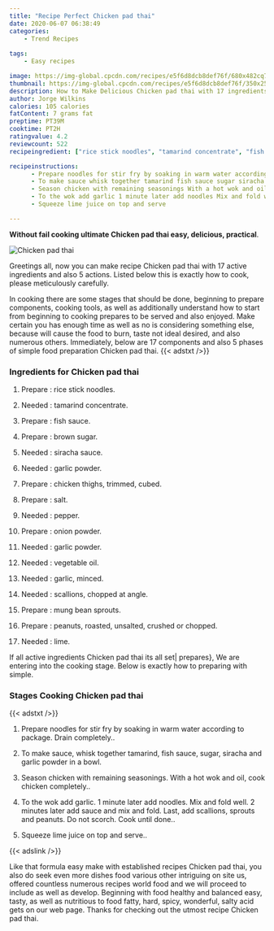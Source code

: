 ```yaml
---
title: "Recipe Perfect Chicken pad thai"
date: 2020-06-07 06:38:49
categories:
    - Trend Recipes
    
tags:
    - Easy recipes

image: https://img-global.cpcdn.com/recipes/e5f6d8dcb8def76f/680x482cq70/chicken-pad-thai-recipe-main-photo.jpg
thumbnail: https://img-global.cpcdn.com/recipes/e5f6d8dcb8def76f/350x250cq70/chicken-pad-thai-recipe-main-photo.jpg
description: How to Make Delicious Chicken pad thai with 17 ingredients and 5 stages of easy cooking.
author: Jorge Wilkins
calories: 105 calories
fatContent: 7 grams fat
preptime: PT39M
cooktime: PT2H
ratingvalue: 4.2
reviewcount: 522
recipeingredient: ["rice stick noodles", "tamarind concentrate", "fish sauce", "brown sugar", "siracha sauce", "garlic powder", "chicken thighs trimmed cubed", "salt", "pepper", "onion powder", "garlic powder", "vegetable oil", "garlic minced", "scallions chopped at angle", "mung bean sprouts", "peanuts roasted unsalted crushed or chopped", "lime"]

recipeinstructions: 
      - Prepare noodles for stir fry by soaking in warm water according to package Drain completely 
      - To make sauce whisk together tamarind fish sauce sugar siracha and garlic powder in a bowl 
      - Season chicken with remaining seasonings With a hot wok and oil cook chicken completely 
      - To the wok add garlic 1 minute later add noodles Mix and fold well 2 minutes later add sauce and mix and fold Last add scallions sprouts and peanuts Do not scorch Cook until done 
      - Squeeze lime juice on top and serve

---
```




**Without fail cooking ultimate Chicken pad thai easy, delicious, practical**. 


![Chicken pad thai](https://img-global.cpcdn.com/recipes/e5f6d8dcb8def76f/680x482cq70/chicken-pad-thai-recipe-main-photo.jpg "Chicken pad thai")




Greetings all, now you can make recipe Chicken pad thai with 17 active ingredients and also 5 actions. Listed below this is exactly how to cook, please meticulously carefully.

In cooking there are some stages that should be done, beginning to prepare components, cooking tools, as well as additionally understand how to start from beginning to cooking prepares to be served and also enjoyed. Make certain you has enough time as well as no is considering something else, because will cause the food to burn, taste not ideal desired, and also numerous others. Immediately, below are 17 components and also 5 phases of simple food preparation Chicken pad thai.
{{< adstxt />}}

### Ingredients for Chicken pad thai


1. Prepare  : rice stick noodles.

1. Needed  : tamarind concentrate.

1. Prepare  : fish sauce.

1. Prepare  : brown sugar.

1. Needed  : siracha sauce.

1. Needed  : garlic powder.

1. Prepare  : chicken thighs, trimmed, cubed.

1. Prepare  : salt.

1. Needed  : pepper.

1. Prepare  : onion powder.

1. Needed  : garlic powder.

1. Needed  : vegetable oil.

1. Needed  : garlic, minced.

1. Needed  : scallions, chopped at angle.

1. Prepare  : mung bean sprouts.

1. Prepare  : peanuts, roasted, unsalted, crushed or chopped.

1. Needed  : lime.



If all active ingredients Chicken pad thai its all set| prepares}, We are entering into the cooking stage. Below is exactly how to preparing with simple.

### Stages Cooking Chicken pad thai

{{< adstxt />}}


1. Prepare noodles for stir fry by soaking in warm water according to package. Drain completely..



1. To make sauce, whisk together tamarind, fish sauce, sugar, siracha and garlic powder in a bowl.



1. Season chicken with remaining seasonings. With a hot wok and oil, cook chicken completely..



1. To the wok add garlic. 1 minute later add noodles. Mix and fold well. 2 minutes later add sauce and mix and fold. Last, add scallions, sprouts and peanuts. Do not scorch. Cook until done..



1. Squeeze lime juice on top and serve..





{{< adslink />}}

Like that formula easy make with established recipes Chicken pad thai, you also do seek even more dishes food various other intriguing on site us, offered countless numerous recipes world food and we will proceed to include as well as develop. Beginning with food healthy and balanced easy, tasty, as well as nutritious to food fatty, hard, spicy, wonderful, salty acid gets on our web page. Thanks for checking out the utmost recipe Chicken pad thai.
